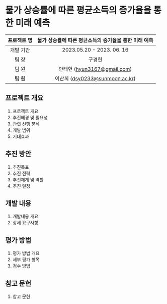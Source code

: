 # 물가 상승률에 따른 평균소득의 증가율을 통한 미래 예측

|프로젝트 명|물가 상승률에 따른 평균소득의 증가율을 통한 미래 예측|
|:------:|:----:|
|개발 기간|2023.05.20 - 2023. 06. 16|
|팀 장|구경현 |
|팀 원|안태현 (hyun3167@gmail.com)|
|팀 원|이찬희 (dsy0233@sunmoon.ac.kr)|

## 프로젝트 개요
1. 프로젝트 개요 
2. 추진배경 및 필요성
3. 관련 선행 분석
4. 개발 범위
5. 기대효과
    
## 추진 방안
1. 추진목표
2. 추진 전략
3. 추진체계 및 역할
4. 추진 일정
    
## 개발 내용
1. 개발내용 개요
2. 상세 요구사항

## 평가 방법
1. 평가 방법 개요
2. 세부 평가 항목
3. 검수 방법

## 참고 문헌
1. 참고 문헌
```
```
